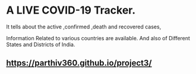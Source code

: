 # A LIVE COVID-19 Tracker.

It tells about the active ,confirmed ,death and recovered cases,

Information Related to various countries are available.
And also of Different States and Districts of India.

## https://parthiv360.github.io/project3/
